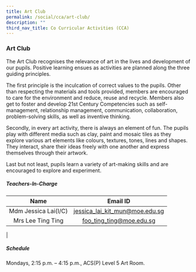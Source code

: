 ```yaml
---
title: Art Club
permalink: /social/cca/art-club/
description: ""
third_nav_title: Co Curricular Activities (CCA)
---
```

### **Art Club**
The Art Club recognises the relevance of art in the lives and development of our pupils. Positive learning ensues as activities are planned along the three guiding principles.

The first principle is the inculcation of correct values to the pupils. Other than respecting the materials and tools provided, members are encouraged to care for the environment and reduce, reuse and recycle. Members also get to foster and develop 21st Century Competencies such as self-management, relationship management, communication, collaboration, problem-solving skills, as well as inventive thinking.

Secondly, in every art activity, there is always an element of fun. The pupils play with different media such as clay, paint and mosaic tiles as they explore various art elements like colours, textures, tones, lines and shapes. They interact, share their ideas freely with one another and express themselves through their artwork.

Last but not least, pupils learn a variety of art-making skills and are encouraged to explore and experiment.

##### **Teachers-In-Charge**

| Name |      Email ID |
|:---:|:---:|
| Mdm Jessica Lai(I/C) | [jessica_lai_kit_mun@moe.edu.sg](mailto:jessica_lai_kit_mun@moe.edu.sg) |
| Mrs Lee Ting Ting  | [foo_ting_ting@moe.edu.sg](mailto:foo_ting_ting@moe.edu.sg)   |
|

##### **Schedule**
Mondays, 2:15 p.m. – 4:15 p.m., ACS(P) Level 5 Art Room.